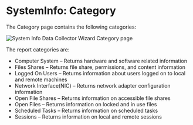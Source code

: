 # SystemInfo: Category

The Category page contains the following categories:

![System Info Data Collector Wizard Category page](/img/product_docs/accessanalyzer/12.0/admin/datacollector/adinventory/category.webp)

The report categories are:

- Computer System – Returns hardware and software related information
- Files Shares – Returns file share, permissions, and content information
- Logged On Users – Returns information about users logged on to local and remote machines
- Network Interface(NIC) – Returns network adapter configuration information
- Open File Shares – Returns information on accessible file shares
- Open Files – Returns information on locked and in use files
- Scheduled Tasks – Returns information on scheduled tasks
- Sessions – Returns information on local and remote sessions

